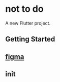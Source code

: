# not to do

A new Flutter project.

## Getting Started

## [figma](https://www.figma.com/file/9una8dTk0tEZBpEitCU42r/Untitled?type=design&node-id=0-1&mode=design)

## init